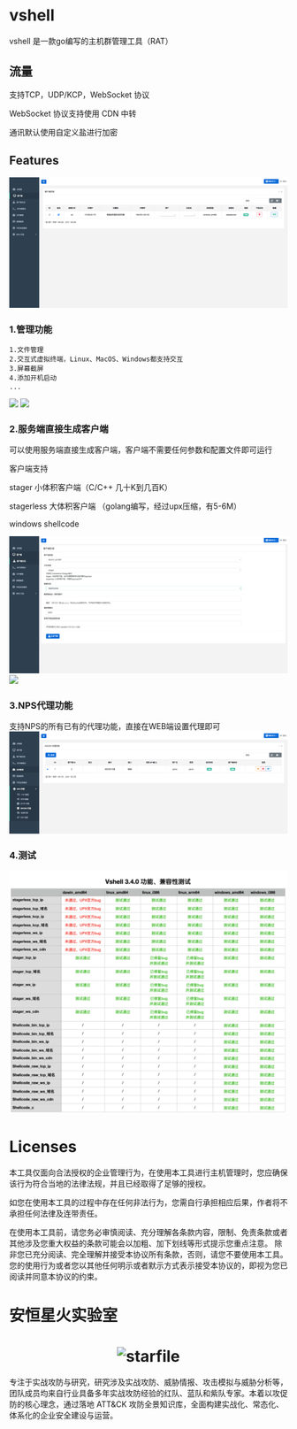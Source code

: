 # vshell

vshell 是一款go编写的主机群管理工具（RAT）

## 流量
支持TCP，UDP/KCP，WebSocket 协议

WebSocket 协议支持使用 CDN 中转

通讯默认使用自定义盐进行加密

## Features
![](img/README/web.png)

### 1.管理功能
```
1.文件管理
2.交互式虚拟终端，Linux、MacOS、Windows都支持交互
3.屏幕截屏
4.添加开机启动
...
```
![](img/README/terminal.png)
![](img/README/filemanager.png)

### 2.服务端直接生成客户端
可以使用服务端直接生成客户端，客户端不需要任何参数和配置文件即可运行

客户端支持

stager 小体积客户端（C/C++ 几十K到几百K）

stagerless 大体积客户端 （golang编写，经过upx压缩，有5-6M）

windows shellcode

![](img/README/download.png)
![](img/README/type.jpg)

### 3.NPS代理功能

支持NPS的所有已有的代理功能，直接在WEB端设置代理即可
![](img/README/proxy.png)

### 4.测试
![](img/README/test.png)


# Licenses
本工具仅面向合法授权的企业管理行为，在使用本工具进行主机管理时，您应确保该行为符合当地的法律法规，并且已经取得了足够的授权。

如您在使用本工具的过程中存在任何非法行为，您需自行承担相应后果，作者将不承担任何法律及连带责任。

在使用本工具前，请您务必审慎阅读、充分理解各条款内容，限制、免责条款或者其他涉及您重大权益的条款可能会以加粗、加下划线等形式提示您重点注意。 除非您已充分阅读、完全理解并接受本协议所有条款，否则，请您不要使用本工具。您的使用行为或者您以其他任何明示或者默示方式表示接受本协议的，即视为您已阅读并同意本协议的约束。


# 安恒星火实验室

<h1 align="center">
  <img src="img/README/starfile.jpeg" alt="starfile" width="200px">
  <br>
</h1>
专注于实战攻防与研究，研究涉及实战攻防、威胁情报、攻击模拟与威胁分析等，团队成员均来自行业具备多年实战攻防经验的红队、蓝队和紫队专家。本着以攻促防的核心理念，通过落地 ATT&CK 攻防全景知识库，全面构建实战化、常态化、体系化的企业安全建设与运营。


